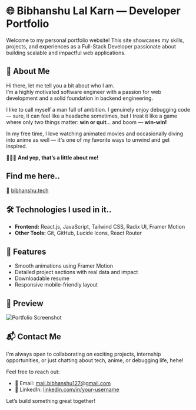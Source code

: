 # 🌐 Bibhanshu Lal Karn — Developer Portfolio

Welcome to my personal portfolio website! This site showcases my skills, projects, and experiences as a Full-Stack Developer passionate about building scalable and impactful web applications.

## 👋 About Me

Hi there, let me tell you a bit about who I am.  
I’m a highly motivated software engineer with a passion for web development and a solid foundation in backend engineering.

I like to call myself a man full of ambition. I genuinely enjoy debugging code — sure, it can feel like a headache sometimes, but I treat it like a game where only two things matter: **win or quit**… and boom — **win-win!**

In my free time, I love watching animated movies and occasionally diving into anime as well — it's one of my favorite ways to unwind and get inspired.

🥷🌀👊 **And yep, that’s a little about me!**


## Find me here..

🔗 [bibhanshu.tech](https://bibhanshu.tech)


## 🛠 Technologies I used in it..

- **Frontend:** React.js, JavaScript, Tailwind CSS, Radix UI, Framer Motion
- **Other Tools:** Git, GitHub, Lucide Icons, React Router

## 📂 Features

- Smooth animations using Framer Motion
- Detailed project sections with real data and impact
- Downloadable resume
- Responsive mobile-friendly layout

## 📸 Preview

![Portfolio Screenshot](https://res.cloudinary.com/dpi6a66vh/image/upload/v1752688587/81923982-6449-4832-a1fa-e09274633b5c.png)


## 📬 Contact Me

I'm always open to collaborating on exciting projects, internship opportunities, or just chatting about tech, anime, or debugging life, hehe!

Feel free to reach out:

- 📧 Email: [mail.bibhanshu127@gmail.com](mailto:your.email@example.com)  
- 💼 LinkedIn: [linkedin.com/in/your-username](https://www.linkedin.com/in/bibhanshu-karn-118640253/)  


Let’s build something great together! 

